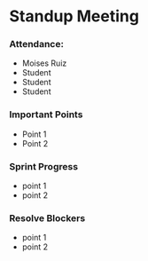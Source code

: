 # Standup Meeting
### Attendance:
- Moises Ruiz
- Student
- Student
- Student

### Important Points
- Point 1
- Point 2

### Sprint Progress
- point 1
- point 2

### Resolve Blockers
- point 1
- point 2

